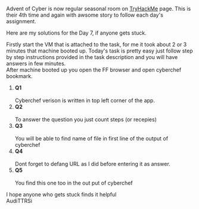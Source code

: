 Advent of Cyber is now regular seasonal room on <a href="https://tryhackme.com/">TryHackMe</a> page.
This is their 4th time and again with awsome story to follow each day's assignment.

Here are my solutions for the Day 7, if anyone gets stuck.

Firstly start the VM that is attached to the task, for me it took about 2 or 3 minutes that machine booted up.
Today's task is pretty easy just follow step by step instructions provided in the task description and you will have answers in few minutes.<br>
After machine booted up you open the FF browser and open cyberchef bookmark.
<ol>

  <li><b>Q1</b></li><br>
Cyberchef verison is written in top left corner of the app.
  <li><b>Q2</b></li><br>
To answer the question you just count steps (or recepies)
  <li><b>Q3</b></li><br>
You will be able to find name of file in first line of the output of cyberchef
  <li><b>Q4</b></li><br>
Dont forget to defang URL as I did before entering it as answer.
  <li><b>Q5</b></li><br>
You find this one too in the out put of cyberchef
</ol>

I hope anyone who gets stuck finds it helpful<br>
AudiTTRSi
